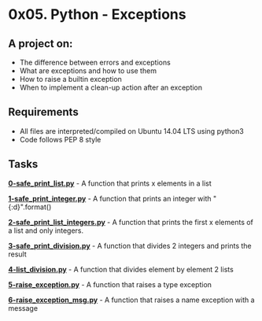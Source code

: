 # 0x05. Python - Exceptions
  
## A project on:
- The difference between errors and exceptions
- What are exceptions and how to use them
- How to raise a builtin exception
- When to implement a clean-up action after an exception

## Requirements
- All  files are interpreted/compiled on Ubuntu 14.04 LTS using python3
- Code follows PEP 8 style

## Tasks

**[0-safe_print_list.py](0-safe_print_list.py)** - A function that prints x elements in a list

**[1-safe_print_integer.py](1-safe_print_integer.py)** - A function that prints an integer with "{:d}".format()

**[2-safe_print_list_integers.py](2-2-safe_print_list_integers.py)** - A function that prints the first x elements of a list and only integers.

**[3-safe_print_division.py](3-safe_print_division.py)** - A function that divides 2 integers and prints the result

**[4-list_division.py](4-list_division.py)** - A function that divides element by element 2 lists

**[5-raise_exception.py](5-raise_exception.py)** - A function that raises a type exception

**[6-raise_exception_msg.py](6-raise_exception_msg.py)** - A function that raises a name exception with a message
